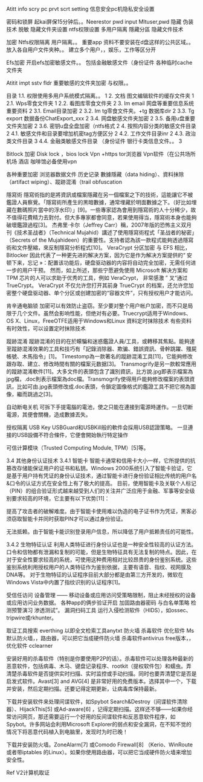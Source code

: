 Atitt info scry pc prvt scrt setting 信息安全pc机隐私安全设置


密码和锁屏
起kai屏保15分钟后。。Neerestor pwd input
Mltuser,pwd
隐藏 伪装技术 脱敏
隐藏文件夹设置 
 ntfs权限设置 多用户隔离
隱藏分區 
隐藏文件技术

加密
Ntfs权限隔离  用户隔离。。
重要app  资料不要安装在d盘这样的公共区域。。放入各自用户文件夹种。。
建立多个用户，，娱乐，工作等区分开

Efs加密
开启efs加密敏感文件。。
包括金融敏感文件（身份证件
各种临时cache文件夹

Atitit impt sstv fldr 重要敏感的文件夹加密 与权限。。

目录
1.1. 权限使用多用户系统模式隔离。。	1
2. 文档 图文编辑软件的缓存文件夹	1
2.1. Wps零食文件夹	1
2.2. 看图库零食文件夹	2
3. Im email 网盘等重要信息系统重要资料	2
3.1. Email目录加密	2
3.2. Im tg零食文件夹。+tg 数据库dir	2
3.3. Tg export 数据备份ChatExport_xxx	2
3.4. 网盘敏感文件夹加密	2
3.5. 备用u盘重要文件夹加密	2
3.6. 密钥u盘全盘加密（ntfs格式	2
4. 按照内容分类的敏感文件目录	2
4.1. 敏感文件和目录要增加机密tag方便区分	2
4.2. 工作文件目录inr	2
4.3. 政治类文件目录	3
4.4. 金融类敏感文件目录 （身份证件  银行卡类信息文件。。	3


Bitlock 加密
Disk lock ，bios lock
Vpn +https tor浏览器
Vpn软件（在公共场所 机场 酒店 咖啡馆必备使用vpn


各种重要加密
浏览器数据文件  历史记录
數據隱藏（data hiding）、資料抹除（artifact wiping）、蹤跡混淆（trail obfuscation

隱寫術
隱寫術指的是將資訊或檔案隱藏在另一個檔案之下的技術，這能讓它不被鑑證人員察覺。「隱寫術所產生的黑暗數據，通常埋藏於明面數據之下。（好比如埋藏在數碼照片當中的浮水印）」[9]。一些專家認為會用到隱寫術的人十分稀少，故不值得花費精力去對付。但大多專家都會同意，若果使用得当，隱寫術本身也能夠破壞鑑證過程[3]。 
杰弗里·卡尔（Jeffrey Carr）稱，2007年版的恐怖主义双月刊《技术圣战者》（Technical Mujahid）講述了使用隱寫術程式「圣战者的秘密」（Secrets of the Mujahideen）的重要性。支持者認為該一款程式能夠透過隱寫術和文件壓縮，來反制隱寫分析程式[10]。 
VeraCrypt 分区加密
与 EFS 相比，Bitlocker 因此代表了一种更先进的解决方案，因为它是作为解决方案提供的“ 安顿下来，忘记 »：配置该功能后，硬盘驱动器的内容将自动完全加密，无需任何进一步的用户干预。
然而，如上所述，那些宁愿避免使用 Microsoft 解决方案和 TPM 芯片的人可以求助于优秀的工具，例如 VeraCrypt， 非常感激 ” 叉“通过 TrueCrypt。
VeraCrypt 不仅允许您打开其前身 TrueCrypt 的档案，还允许您加密整个硬盘驱动器、单个分区或创建加密的“容器文件”，只有授权用户才能访问。


肯辛通电脑锁
加密可以有效防止盗窃。至少要对整个用户帐户加密，而不只是局限于几个文件。虽然会影响性能，但绝对有必要。Truecrypt适用于Windows、OS X、Linux，FreeOTFE适用于Windows和Linux
資料定时抹除技术
有些资料有时效性，可以设置定时抹除技术

蹤跡混淆
蹤跡混淆的目的在於矇騙和迷惑鑑證人員/工具，或轉移其焦點。能夠達至蹤跡混淆效果的工具和技巧有「記錄消除器、欺骗、錯誤資訊、骨幹跳躍、殭屍帳號、木馬指令」[1]。 
Timestomp為一款著名的蹤跡混淆工具[11]，它能夠修改跟存取、建立、修改時間有關的檔案元数据[3]。 
Transmogrify是另一款較常應用的蹤跡混淆軟件[11]。大多文件的表頭包含了識別資訊，比方說.jpg即表示檔案為jpg檔，.doc則表示檔案為doc檔。Transmogrify使得用戶能夠修改檔案的表頭資訊，比如可由.jpg表頭修改成.doc表頭，令鎖定圖像格式的鑑證工具不把它視為圖像，繼而跳過之[3]。 

自动断电关机
可拆下手提電腦的電池，使之只能在連接到電源時運作。一旦切断電源，其便會關機，造成數據丟失。

授权隔离
USB Key
USBGuard和USBKill般的軟件会採用USB認證策略。
一旦連接的USB設備不符合條件，它便會開始執行特定操作

可信计算模块（Trusted Computing Module, TPM）[5]等。

3.4 其他身份认证技术
3.4.1 智能卡
智能卡通常和信用卡大小一样，它所提供的抗篡改存储能保证用户的证书和私钥。Windows 2000系统引入了智能卡验证，它是基于用户持有凭证的身份认证技术，通过智能卡进行身份验证相比传统的用户名&口令的认证方式在安全性上有了极大的提高。 目前，使用智能卡及关联个人标记（PIN）的组合验证形式越来越受到人们的关注并广泛应用于金融、军事等安全级别要求较高的环境，它主要有以下优势[11]： 

提高了攻击者的破解难度。由于智能卡使用难以伪造的电子证书作为凭证，黑客必须窃取智能卡并同时获取PIN才可以通过身份验证。


无法抵赖。由于智能卡能识别登录用户信息，所以降低了用户抵赖责任的可能性。

3.4.2 生物特征认证
利用人类特征进行身份认证也是一种安全性较高的认证方法。口令和信物都有泄漏和复制的可能，但是生物特征具有无法复制的特点。因此，在对于安全性要求较高的系统，可使用这种费用相对比较昂贵的身份鉴别系统。这些鉴别系统利用授权用户的人类特征作为鉴别依据，主要有语音、指纹、视网膜及DNA等。 对于生物特征的认证程序目前大部分都是由第三方开发的，微软在Windows Vista中内置了指纹识别的认证程序[1]。 

受信任访问 设备管理
—— 移动设备或应用访问受策略限制，阻止未经授权的设备或应用访问业务数据。
各种app的俩步验证开启
加固路由器密码 与白名单策略
检测预警演习
渗透测试”。 漏洞扫码工具
运行入侵检测软件（HIDS），如ossec、tripwire或rkhunter。

取证工具搜索  everthing 以即全文检索工具anytxt
防火墙 杀毒软件 优化软件 
Ms 默认防火墙，，路由器，可以把它当成硬件防火墙
杀毒软件antivirus free版本，，
优化软件 cclearner

安装好用的杀毒软件（特别是你要使用P2P的话）。杀毒软件可以处理各种最新的恶意软件，包括病毒、木马、键盘记录程序、rootkit（提权软件包）和蠕虫。弄清楚杀毒软件是否提供实时扫描、实时监控或手动扫描。同时也要弄清楚它是否是启发式软件。Avast[3] and AVG[4] 是非常好用的免费版本。选择其中一个，下载并安装，然后定期扫描。还要记得定期更新，让病毒库保持最新。 

下载并安装软件来处理间谍软件，如Spybot Search&Destroy（间谍软件清除器）、HijackThis[5] 或Ad-aware[6] ，记得定期扫描。这样还不够——如果你经常访问网页，那还需要运行一个好用的反间谍软件和反恶意软件程序，如Spybot。许多网站会利用Microsoft Explorer的弱点和安全漏洞，在不知不觉的情况下将恶意代码植入到电脑里，发现时为时已晚！

下载并安装防火墙。ZoneAlarm[7] 或Comodo Firewall[8] （Kerio、WinRoute或者带iptables 的Linux）。如果你使用路由器，可以把它当成硬件防火墙来增加安全性。

Ref
V2计算机取证
